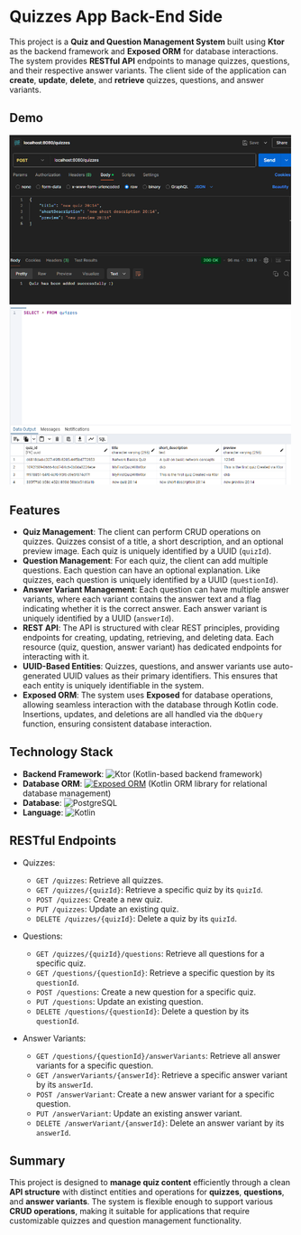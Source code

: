 # Quizzes App Back-End Side

This project is a **Quiz and Question Management System** built using **Ktor** as the backend framework and **Exposed ORM** for database interactions. The system provides **RESTful API** endpoints to manage quizzes, questions, and their respective answer variants. The client side of the application can **create**, **update**, **delete**, and **retrieve** quizzes, questions, and answer variants.

## Demo

<div>
  <img src="./readmeSources/postmanExample2.png" alt="Quiz creation with POSTMAN" width="500"/>
  <img src="./readmeSources/postmanExample1.png" alt="postgres result" width="500"/>
</div>



## Features

- **Quiz Management**: The client can perform CRUD operations on quizzes. Quizzes consist of a title, a short description, and an optional preview image. Each quiz is uniquely identified by a UUID (`quizId`).
- **Question Management**: For each quiz, the client can add multiple questions. Each question can have an optional explanation. Like quizzes, each question is uniquely identified by a UUID (`questionId`).
- **Answer Variant Management**: Each question can have multiple answer variants, where each variant contains the answer text and a flag indicating whether it is the correct answer. Each answer variant is uniquely identified by a UUID (`answerId`).
- **REST API**: The API is structured with clear REST principles, providing endpoints for creating, updating, retrieving, and deleting data. Each resource (quiz, question, answer variant) has dedicated endpoints for interacting with it.
- **UUID-Based Entities**: Quizzes, questions, and answer variants use auto-generated UUID values as their primary identifiers. This ensures that each entity is uniquely identifiable in the system.
- **Exposed ORM**: The system uses **Exposed** for database operations, allowing seamless interaction with the database through Kotlin code. Insertions, updates, and deletions are all handled via the `dbQuery` function, ensuring consistent database interaction.

## Technology Stack

- **Backend Framework**:
![Ktor](https://img.shields.io/badge/ktor-%232B6CB0.svg?style=for-the-badge&logo=ktor&logoColor=white) (Kotlin-based backend framework)
- **Database ORM**:
[![Exposed ORM](https://img.shields.io/badge/Exposed-ORM-42A5F5?style=for-the-badge&logo=kotlin&logoColor=white)](https://github.com/JetBrains/Exposed) (Kotlin ORM library for relational database management)
- **Database**:
![PostgreSQL](https://img.shields.io/badge/postgres-%23316192.svg?style=for-the-badge&logo=postgresql&logoColor=white)
- **Language**:
![Kotlin](https://img.shields.io/badge/kotlin-%237F52FF.svg?style=for-the-badge&logo=kotlin&logoColor=white)

## RESTful Endpoints

- Quizzes:
  - `GET /quizzes`: Retrieve all quizzes.
  - `GET /quizzes/{quizId}`: Retrieve a specific quiz by its `quizId`.
  - `POST /quizzes`: Create a new quiz.
  - `PUT /quizzes`: Update an existing quiz.
  - `DELETE /quizzes/{quizId}`: Delete a quiz by its `quizId`.

- Questions:
  - `GET /quizzes/{quizId}/questions`: Retrieve all questions for a specific quiz.
  - `GET /questions/{questionId}`: Retrieve a specific question by its `questionId`.
  - `POST /questions`: Create a new question for a specific quiz.
  - `PUT /questions`: Update an existing question.
  - `DELETE /questions/{questionId}`: Delete a question by its `questionId`.

- Answer Variants:
  - `GET /questions/{questionId}/answerVariants`: Retrieve all answer variants for a specific question.
  - `GET /answerVariants/{answerId}`: Retrieve a specific answer variant by its `answerId`.
  - `POST /answerVariant`: Create a new answer variant for a specific question.
  - `PUT /answerVariant`: Update an existing answer variant.
  - `DELETE /answerVariant/{answerId}`: Delete an answer variant by its `answerId`.

## Summary

This project is designed to **manage quiz content** efficiently through a clean **API structure** with distinct entities and operations for **quizzes**, **questions**, and **answer variants**. The system is flexible enough to support various **CRUD operations**, making it suitable for applications that require customizable quizzes and question management functionality.
